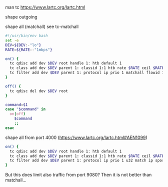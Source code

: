 man tc
https://www.lartc.org/lartc.html

shape outgoing

shape all (matchall)
see tc-matchall

```sh
#!/usr/bin/env bash
set -e
DEV=${DEV:-"lo"}
RATE=${RATE:-"1mbps"}

on() {
  tc qdisc add dev $DEV root handle 1: htb default 1
  tc class add dev $DEV parent 1: classid 1:1 htb rate $RATE ceil $RATE
  tc filter add dev $DEV parent 1: protocol ip prio 1 matchall flowid 1:1
}

off() {
  tc qdisc del dev $DEV root
}

command=$1
case "$command" in
  on|off)
    $command
    ;;
esac
```

shape all from port 4000 (https://www.lartc.org/lartc.html#AEN1099)

```sh
on() {
  tc qdisc add dev $DEV root handle 1: htb default 1
  tc class add dev $DEV parent 1: classid 1:1 htb rate $RATE ceil $RATE
  tc filter add dev $DEV parent 1: protocol ip prio 1 u32 match ip sport 4000 0xffff flowid 1:1
}
```

But this does limit also traffic from port 9080?
Then it is not better than matchall...
